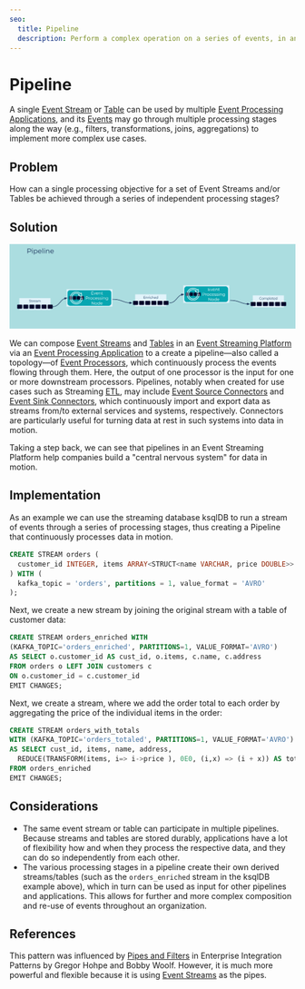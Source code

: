 ```yaml
---
seo:
  title: Pipeline
  description: Perform a complex operation on a series of events, in an event stream or table, through a series of independent processing stages.
---
```


# Pipeline

A single [Event Stream](../event-stream/event-stream.md) or [Table](../table/state-table.md) can be used by multiple [Event Processing Applications](../event-processing/event-processing-application.md), and its [Events](../event/event.md) may go through multiple processing stages along the way (e.g., filters, transformations, joins, aggregations) to implement more complex use cases.

## Problem

How can a single processing objective for a set of Event Streams and/or Tables be achieved through a series of independent processing stages?

## Solution
![pipeline](../img/pipeline.png)

We can compose [Event Streams](../event-stream/event-stream.md) and [Tables](../table/state-table.md) in an [Event Streaming Platform](../event-stream/event-streaming-platform.md) via an [Event Processing Application](../event-processing/event-processing-application.md) to a create a pipeline—also called a topology—of [Event Processors](../event-processing/event-processor.md), which continuously process the events flowing through them. Here, the output of one processor is the input for one or more downstream processors. Pipelines, notably when created for use cases such as Streaming [ETL](https://en.wikipedia.org/wiki/Extract,_transform,_load), may include [Event Source Connectors](../event-source/event-source-connector.md) and [Event Sink Connectors](../event-sink/event-sink-connector.md), which continuously import and export data as streams from/to external services and systems, respectively. Connectors are particularly useful for turning data at rest in such systems into data in motion.

Taking a step back, we can see that pipelines in an Event Streaming Platform help companies build a "central nervous system" for data in motion.

## Implementation

As an example we can use the streaming database ksqlDB to run a stream of events through a series of processing stages, thus creating a Pipeline that continuously processes data in motion.

```sql
CREATE STREAM orders ( 
  customer_id INTEGER, items ARRAY<STRUCT<name VARCHAR, price DOUBLE>>
) WITH (
  kafka_topic = 'orders', partitions = 1, value_format = 'AVRO'
);
```

Next, we create a new stream by joining the original stream with a table of customer data:

```sql
CREATE STREAM orders_enriched WITH 
(KAFKA_TOPIC='orders_enriched', PARTITIONS=1, VALUE_FORMAT='AVRO')
AS SELECT o.customer_id AS cust_id, o.items, c.name, c.address
FROM orders o LEFT JOIN customers c 
ON o.customer_id = c.customer_id
EMIT CHANGES;
```

Next, we create a stream, where we add the order total to each order by aggregating the price of the individual items in the order:

```sql
CREATE STREAM orders_with_totals
WITH (KAFKA_TOPIC='orders_totaled', PARTITIONS=1, VALUE_FORMAT='AVRO')
AS SELECT cust_id, items, name, address,  
  REDUCE(TRANSFORM(items, i=> i->price ), 0E0, (i,x) => (i + x)) AS total 
FROM orders_enriched
EMIT CHANGES;
```

## Considerations
* The same event stream or table can participate in multiple pipelines. Because streams and tables are stored durably, applications have a lot of flexibility how and when they process the respective data, and they can do so independently from each other.
* The various processing stages in a pipeline create their own derived streams/tables (such as the `orders_enriched` stream in the ksqlDB example above), which in turn can be used as input for other pipelines and applications. This allows for further and more complex composition and re-use of events throughout an organization.

## References
This pattern was influenced by [Pipes and Filters](https://www.enterpriseintegrationpatterns.com/patterns/messaging/PipesAndFilters.html) in Enterprise Integration Patterns by Gregor Hohpe and Bobby Woolf. However, it is much more powerful and flexible because it is using [Event Streams](../event-stream/event-stream.md) as the pipes.
